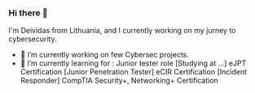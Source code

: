 ### Hi there 👋

I'm Deividas from Lithuania, and I currently working on my jurney to cybersecurity. 

- 🔭 I’m currently working on few Cybersec projects.
- 🌱 I’m currently learning for :
 Junior tester role [Studying at ...]
 eJPT Certification [Junior Penetration Tester]
 eCIR Certification [Incident Responder]
 CompTIA Security+, Networking+ Certification
                                   


<!--
**Deilis/Deilis** is a ✨ _special_ ✨ repository because its `README.md` (this file) appears on your GitHub profile.

Here are some ideas to get you started:

- 🔭 I’m currently working on ...
- 🌱 I’m currently learning ...
- 👯 I’m looking to collaborate on ...
- 🤔 I’m looking for help with ...
- 💬 Ask me about ...
- 📫 How to reach me: ...
- 😄 Pronouns: ...
- ⚡ Fun fact: ...
-->
